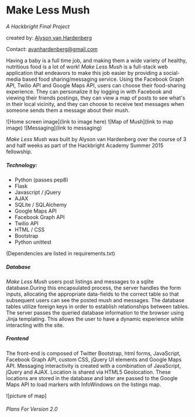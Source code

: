 Make Less Mush
===========

*A Hackbright Final Project*

created by: [Alyson van Hardenberg](https://www.linkedin.com/in/akvanhar)

Contact: avanhardenberg@gmail.com

Having a baby is a full time job, and making them a wide variety of healthy, nutritious food is a lot of work! *Make Less Mush* is a full-stack web application that endeavors to make this job easier by providing a social-media based food sharing/messaging service. Using the Facebook Graph API, Twilio API and Google Maps API, users can choose their food-sharing experience. They can personalize it by logging in with Facebook and viewing their friends postings, they can view a map of posts to see what's in their local vicinity, and they can choose to receive text messages when someone sends them a message about their mush.

![Home screen image](link to image here)
![Map of Mush](link to map image)
![Messaging](link to messaging)

*Make Less Mush* was built by Alyson van Hardenberg over the course of 3 and half weeks as part of the Hackbright Academy Summer 2015 fellowship.

##### Technology:
- Python (passes pep8)
- Flask
- Javascript / jQuery
- AJAX
- SQLite / SQLAlchemy
- Google Maps API
- Facebook Graph API
- Twilio API
- HTML / CSS
- Bootstrap
- Python unittest

(Dependencies are listed in requirements.txt)

##### Database
*Make Less Mush* users post listings and messages to a sqlite database.During this encapsulated process, the server handles the form inputs, allocating the appropriate data-fields to the correct table so that subsequent users can see the posted mush and messages.
The database tables utilize foreign keys in order to establish relationships between tables.
The server passes the queried database information to the browser using Jinja templating. This allows the user to have a dynamic experience while interacting with the site.

##### Frontend

The front-end is composed of Twitter Bootstrap, html forms, JavaScript, Facebook Graph API, custom CSS, jQuery UI elements and Google Maps API. 
Messaging interactivity is created with a combination of JavaScript, jQuery and AJAX.
Location is shared via HTML5 Geolocation. These locations are stored in the database and later are passed to the Google Maps API to load markers with InfoWindows on the listings map.

![picture of map]

###### Plans For Version 2.0
